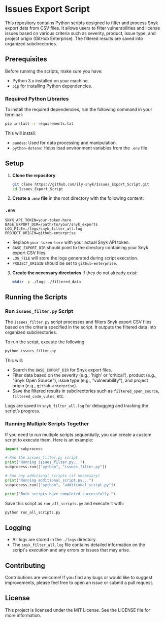 
# Issues Export Script

This repository contains Python scripts designed to filter and process Snyk export data from CSV files. It allows users to filter vulnerabilities and license issues based on various criteria such as severity, product, issue type, and project origin (GitHub Enterprise). The filtered results are saved into organized subdirectories.

## Prerequisites

Before running the scripts, make sure you have:

- Python 3.x installed on your machine.
- `pip` for installing Python dependencies.

### Required Python Libraries

To install the required dependencies, run the following command in your terminal:

```bash
pip install -r requirements.txt
```

This will install:

- `pandas`: Used for data processing and manipulation.
- `python-dotenv`: Helps load environment variables from the `.env` file.

## Setup

1. **Clone the repository**:

   ```bash
   git clone https://github.com/ily-snyk/Issues_Export_Script.git
   cd Issues_Export_Script
   ```

2. **Create a `.env` file** in the root directory with the following content:

### `.env`

```
SNYK_API_TOKEN=your-token-here
BASE_EXPORT_DIR=/path/to/your/snyk_exports
LOG_FILE=./logs/snyk_filter_all.log
PROJECT_ORIGIN=github-enterprise
```

- Replace `your-token-here` with your actual Snyk API token.
- `BASE_EXPORT_DIR` should point to the directory containing your Snyk export CSV files.
- `LOG_FILE` will store the logs generated during script execution.
- `PROJECT_ORIGIN` should be set to `github-enterprise`.

3. **Create the necessary directories** if they do not already exist:

   ```bash
   mkdir -p ./logs ./filtered_data
   ```

## Running the Scripts

### Run `issues_filter.py` Script

The `issues_filter.py` script processes and filters Snyk export CSV files based on the criteria specified in the script. It outputs the filtered data into organized subdirectories.

To run the script, execute the following:

```bash
python issues_filter.py
```

This will:

- Search the `BASE_EXPORT_DIR` for Snyk export files.
- Filter data based on the severity (e.g., 'high' or 'critical'), product (e.g., "Snyk Open Source"), issue type (e.g., "vulnerability"), and project origin (e.g., `github-enterprise`).
- Save the filtered results in subdirectories such as `filtered_open_source`, `filtered_code_vulns`, etc.

Logs are saved in `snyk_filter_all.log` for debugging and tracking the script’s progress.

### Running Multiple Scripts Together

If you need to run multiple scripts sequentially, you can create a custom script to execute them. Here is an example:

```python
import subprocess

# Run the issues_filter.py script
print("Running issues_filter.py...")
subprocess.run(["python", "issues_filter.py"])

# Run any additional scripts (if necessary)
print("Running additional_script.py...")
subprocess.run(["python", "additional_script.py"])

print("Both scripts have completed successfully.")
```

Save this script as `run_all_scripts.py` and execute it with:

```bash
python run_all_scripts.py
```

## Logging

- All logs are stored in the `./logs` directory.
- The `snyk_filter_all.log` file contains detailed information on the script's execution and any errors or issues that may arise.

## Contributing

Contributions are welcome! If you find any bugs or would like to suggest improvements, please feel free to open an issue or submit a pull request.

## License

This project is licensed under the MIT License. See the LICENSE file for more information.
